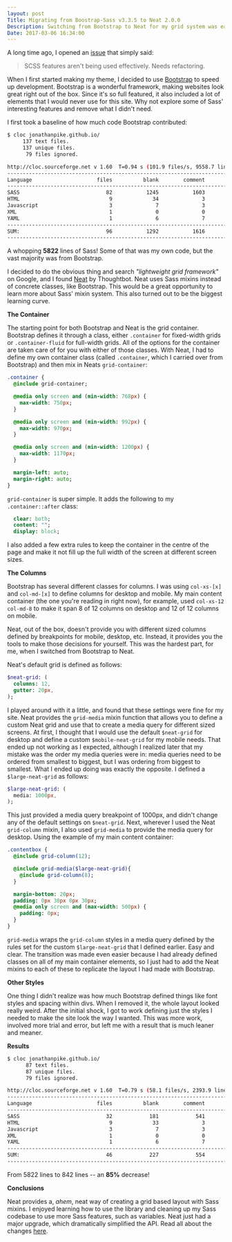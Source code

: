 ```yaml
---
layout: post
Title: Migrating from Boostrap-Sass v3.3.5 to Neat 2.0.0
Description: Switching from Bootstrap to Neat for my grid system was easier than I expected.  Here's what I learned. 
Date: 2017-03-06 16:34:00
---
```


A long time ago, I opened an [issue](https://github.com/jonathanpike/jonathanpike.github.io/issues/2) that simply said: 

> SCSS features aren't being used effectively. Needs refactoring.

When I first started making my theme, I decided to use [Bootstrap](http://getbootstrap.com/) to speed up development. Bootstrap is a wonderful framework, making websites look great right out of the box.  Since it's so full featured, it also included a lot of elements that I would never use for this site.  Why not explore some of Sass' interesting features and remove what I didn't need.  

I first took a baseline of how much code Bootstrap contributed: 

```sh
$ cloc jonathanpike.github.io/
     137 text files.
     137 unique files.
      79 files ignored.

http://cloc.sourceforge.net v 1.60  T=0.94 s (101.9 files/s, 9558.7 lines/s)
-------------------------------------------------------------------------------
Language                     files          blank        comment           code
-------------------------------------------------------------------------------
SASS                            82           1245           1603           5822
HTML                             9             34              3            179
Javascript                       3              7              3             39
XML                              1              0              0             30
YAML                             1              6              7             26
-------------------------------------------------------------------------------
SUM:                            96           1292           1616           6096
-------------------------------------------------------------------------------
```
A whopping **5822** lines of Sass!  Some of that was my own code, but the vast majority was from Bootstrap.

I decided to do the obvious thing and search *"lightweight grid framework"* on Google, and I found [Neat](http://neat.bourbon.io/) by Thoughtbot.  Neat uses Sass mixins instead of concrete classes, like Bootstrap.  This would be a great opportunity to learn more about Sass' mixin system.  This also turned out to be the biggest learning curve.  

**The Container** 

The starting point for both Bootstrap and Neat is the grid container.  Bootstrap defines it through a class, either `.container` for fixed-width grids or `.container-fluid` for full-width grids. All of the options for the container are taken care of for you with either of those classes.  With Neat, I had to define my own container class (called `.container`, which I carried over from Bootstrap) and then mix in Neats `grid-container`: 

```sass
.container {
  @include grid-container;

  @media only screen and (min-width: 768px) {
    max-width: 750px;
  }

  @media only screen and (min-width: 992px) {
    max-width: 970px;
  }

  @media only screen and (min-width: 1200px) {
    max-width: 1170px;
  }

  margin-left: auto;
  margin-right: auto;
}
```

`grid-container` is super simple.  It adds the following to my `.container::after` class: 

```sass 
  clear: both;
  content: "";
  display: block;
```

I also added a few extra rules to keep the container in the centre of the page and make it not fill up the full width of the screen at different screen sizes.  

**The Columns** 

Bootstrap has several different classes for columns.  I was using `col-xs-[x]` and `col-md-[x]` to define columns for desktop and mobile.  My main content container (the one you're reading in right now), for example, used `col-xs-12 col-md-8` to make it span 8 of 12 columns on desktop and 12 of 12 columns on mobile.  

Neat, out of the box, doesn't provide you with different sized columns defined by breakpoints for mobile, desktop, etc.  Instead, it provides you the tools to make those decisions for yourself.  This was the hardest part, for me, when I switched from Bootstrap to Neat.  

Neat's default grid is defined as follows: 

```sass
$neat-grid: (
  columns: 12,
  gutter: 20px,
);
```

I played around with it a little, and found that these settings were fine for my site.  Neat provides the `grid-media` mixin function that allows you to define a custom Neat grid and use that to create a media query for different sized screens.  At first, I thought that I would use the default `$neat-grid` for desktop and define a custom `$mobile-neat-grid` for my mobile needs.  That ended up not working as I expected, although I realized later that my mistake was the order my media queries were in: media queries need to be ordered from smallest to biggest, but I was ordering from biggest to smallest. What I ended up doing was exactly the opposite.  I defined a `$large-neat-grid` as follows: 

```sass
$large-neat-grid: (
  media: 1000px,
);
```

This just provided a media query breakpoint of 1000px, and didn't change any of the default settings on `$neat-grid`.  Next, wherever I used the Neat `grid-column` mixin, I also used `grid-media` to provide the media query for desktop.  Using the example of my main content container: 

```sass 
.contentbox {
  @include grid-column(12);

  @include grid-media($large-neat-grid){
    @include grid-column(8);
  }

  margin-bottom: 20px;
  padding: 0px 30px 0px 30px;
  @media only screen and (max-width: 500px) {
    padding: 0px;
  }
}
```

`grid-media` wraps the `grid-column` styles in a media query defined by the rules set for the custom `$large-neat-grid` that I defined earlier.  Easy and clear.  The transition was made even easier because I had already defined classes on all of my main container elements, so I just had to add the Neat mixins to each of these to replicate the layout I had made with Bootstrap. 

**Other Styles**

One thing I didn't realize was how much Bootstrap defined things like font styles and spacing within divs.  When I removed it, the whole layout looked really weird.  After the initial shock, I got to work defining just the styles I needed to make the site look the way I wanted.  This was more work, involved more trial and error, but left me with a result that is much leaner and meaner.  

**Results**

```sh
$ cloc jonathanpike.github.io/
      87 text files.
      87 unique files.
      79 files ignored.

http://cloc.sourceforge.net v 1.60  T=0.79 s (58.1 files/s, 2393.9 lines/s)
-------------------------------------------------------------------------------
Language                     files          blank        comment           code
-------------------------------------------------------------------------------
SASS                            32            181            541            842
HTML                             9             33              3            179
Javascript                       3              7              3             39
XML                              1              0              0             30
YAML                             1              6              7             26
-------------------------------------------------------------------------------
SUM:                            46            227            554           1116
-------------------------------------------------------------------------------
```

From 5822 lines to 842 lines -- an **85%** decrease!  

**Conclusions**

Neat provides a, *ahem*, neat way of creating a grid based layout with Sass mixins.  I enjoyed learning how to use the library and cleaning up my Sass codebase to use more Sass features, such as variables. Neat just had a major upgrade, which dramatically simplified the API.  Read all about the changes [here](https://robots.thoughtbot.com/building-the-future-of-floated-css-grids). 
